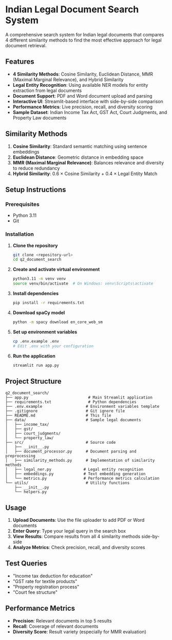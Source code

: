 # Indian Legal Document Search System

A comprehensive search system for Indian legal documents that compares 4 different similarity methods to find the most effective approach for legal document retrieval.

## Features

- **4 Similarity Methods**: Cosine Similarity, Euclidean Distance, MMR (Maximal Marginal Relevance), and Hybrid Similarity
- **Legal Entity Recognition**: Using available NER models for entity extraction from legal documents
- **Document Support**: PDF and Word document upload and parsing
- **Interactive UI**: Streamlit-based interface with side-by-side comparison
- **Performance Metrics**: Live precision, recall, and diversity scoring
- **Sample Dataset**: Indian Income Tax Act, GST Act, Court Judgments, and Property Law documents

## Similarity Methods

1. **Cosine Similarity**: Standard semantic matching using sentence embeddings
2. **Euclidean Distance**: Geometric distance in embedding space
3. **MMR (Maximal Marginal Relevance)**: Balances relevance and diversity to reduce redundancy
4. **Hybrid Similarity**: 0.6 × Cosine Similarity + 0.4 × Legal Entity Match

## Setup Instructions

### Prerequisites
- Python 3.11
- Git

### Installation

1. **Clone the repository**
   ```bash
   git clone <repository-url>
   cd q2_document_search
   ```

2. **Create and activate virtual environment**
   ```bash
   python3.11 -m venv venv
   source venv/bin/activate  # On Windows: venv\Scripts\activate
   ```

3. **Install dependencies**
   ```bash
   pip install -r requirements.txt
   ```

4. **Download spaCy model**
   ```bash
   python -m spacy download en_core_web_sm
   ```

5. **Set up environment variables**
   ```bash
   cp .env.example .env
   # Edit .env with your configuration
   ```

6. **Run the application**
   ```bash
   streamlit run app.py
   ```

## Project Structure

```
q2_document_search/
├── app.py                          # Main Streamlit application
├── requirements.txt                # Python dependencies
├── .env.example                   # Environment variables template
├── .gitignore                     # Git ignore file
├── README.md                      # This file
├── data/                          # Sample legal documents
│   ├── income_tax/
│   ├── gst/
│   ├── court_judgments/
│   └── property_law/
├── src/                           # Source code
│   ├── __init__.py
│   ├── document_processor.py      # Document parsing and preprocessing
│   ├── similarity_methods.py      # Implementation of similarity methods
│   ├── legal_ner.py              # Legal entity recognition
│   ├── embeddings.py             # Text embedding generation
│   └── metrics.py                # Performance metrics calculation
└── utils/                         # Utility functions
    ├── __init__.py
    └── helpers.py
```

## Usage

1. **Upload Documents**: Use the file uploader to add PDF or Word documents
2. **Enter Query**: Type your legal query in the search box
3. **View Results**: Compare results from all 4 similarity methods side-by-side
4. **Analyze Metrics**: Check precision, recall, and diversity scores

## Test Queries

- "Income tax deduction for education"
- "GST rate for textile products"
- "Property registration process"
- "Court fee structure"

## Performance Metrics

- **Precision**: Relevant documents in top 5 results
- **Recall**: Coverage of relevant documents
- **Diversity Score**: Result variety (especially for MMR evaluation)

